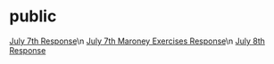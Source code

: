 # public
[July 7th Response](https://ashuang2013.github.io/public/July7Response)\n
[July 7th Maroney Exercises Response](https://ashuang2013.github.io/public/July7ExerciseMaroney)\n
[July 8th Response](https://ashuang2013.github.io/public/July8Response)
